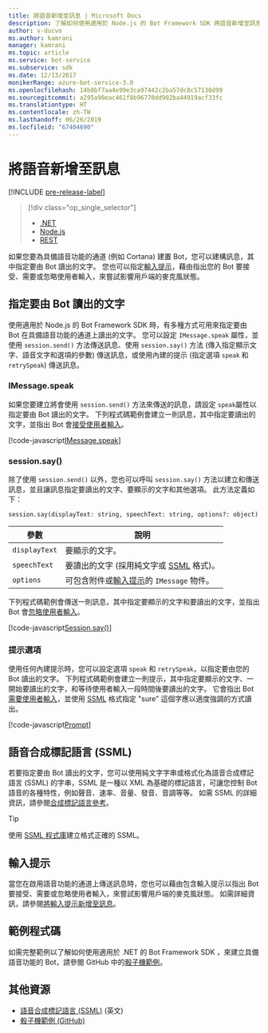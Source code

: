 ```yaml
---
title: 將語音新增至訊息 | Microsoft Docs
description: 了解如何使用適用於 Node.js 的 Bot Framework SDK 將語音新增至訊息。
author: v-ducvo
ms.author: kamrani
manager: kamrani
ms.topic: article
ms.service: bot-service
ms.subservice: sdk
ms.date: 12/13/2017
monikerRange: azure-bot-service-3.0
ms.openlocfilehash: 14b8bf7aa4e99e3ca97442c2ba57dc8c57138d99
ms.sourcegitcommit: a295a90eac461f8b96770dd902ba44919acf33fc
ms.translationtype: HT
ms.contentlocale: zh-TW
ms.lasthandoff: 06/26/2019
ms.locfileid: "67404690"
---
```

# <a name="add-speech-to-messages"></a>將語音新增至訊息

[!INCLUDE [pre-release-label](../includes/pre-release-label-v3.md)]

> [!div class="op_single_selector"]
> - [.NET](../dotnet/bot-builder-dotnet-text-to-speech.md)
> - [Node.js](../nodejs/bot-builder-nodejs-text-to-speech.md)
> - [REST](../rest-api/bot-framework-rest-connector-text-to-speech.md)

如果您要為具備語音功能的通道 (例如 Cortana) 建置 Bot，您可以建構訊息，其中指定要由 Bot 讀出的文字。 您也可以指定[輸入提示](bot-builder-nodejs-send-input-hints.md)，藉由指出您的 Bot 要接受、需要或忽略使用者輸入，來嘗試影響用戶端的麥克風狀態。

## <a name="specify-text-to-be-spoken-by-your-bot"></a>指定要由 Bot 讀出的文字

使用適用於 Node.js 的 Bot Framework SDK 時，有多種方式可用來指定要由 Bot 在具備語音功能的通道上讀出的文字。 您可以設定 `IMessage.speak` 屬性，並使用 `session.send()` 方法傳送訊息、使用 `session.say()` 方法 (傳入指定顯示文字、語音文字和選項的參數) 傳送訊息，或使用內建的提示 (指定選項 `speak` 和 `retrySpeak`) 傳送訊息。

### <a id="message-speak"></a> IMessage.speak

如果您要建立將會使用 `session.send()` 方法來傳送的訊息，請設定 `speak`屬性以指定要由 Bot 讀出的文字。 下列程式碼範例會建立一則訊息，其中指定要讀出的文字，並指出 Bot 會[接受使用者輸入](bot-builder-nodejs-send-input-hints.md)。

[!code-javascript[IMessage.speak](../includes/code/node-text-to-speech.js#IMessageSpeak)]

### <a id="session-say"></a> session.say()

除了使用 `session.send()` 以外，您也可以呼叫 `session.say()` 方法以建立和傳送訊息，並且讓訊息指定要讀出的文字、要顯示的文字和其他選項。 此方法定義如下：

`session.say(displayText: string, speechText: string, options?: object)`

| 參數 | 說明 |
|----|----|
| `displayText` | 要顯示的文字。 |
| `speechText` | 要讀出的文字 (採用純文字或 <a href="https://msdn.microsoft.com/library/hh378377(v=office.14).aspx" target="_blank">SSML</a> 格式)。 |
| `options` | 可包含附件或[輸入提示](bot-builder-nodejs-send-input-hints.md)的 `IMessage` 物件。 |

下列程式碼範例會傳送一則訊息，其中指定要顯示的文字和要讀出的文字，並指出 Bot 會[忽略使用者輸入](bot-builder-nodejs-send-input-hints.md)。

[!code-javascript[Session.say()](../includes/code/node-text-to-speech.js#SessionSay)]

### <a id="prompt-options"></a> 提示選項

使用任何內建提示時，您可以設定選項 `speak` 和 `retrySpeak`，以指定要由您的 Bot 讀出的文字。 下列程式碼範例會建立一則提示，其中指定要顯示的文字、一開始要讀出的文字，和等待使用者輸入一段時間後要讀出的文字。 它會指出 Bot [需要使用者輸入](bot-builder-nodejs-send-input-hints.md)，並使用 [SSML](#ssml) 格式指定 "sure" 這個字應以適度強調的方式讀出。

[!code-javascript[Prompt](../includes/code/node-text-to-speech.js#Prompt)]

## <a id="ssml"></a>語音合成標記語言 (SSML)

若要指定要由 Bot 讀出的文字，您可以使用純文字字串或格式化為語音合成標記語言 (SSML) 的字串，SSML 是一種以 XML 為基礎的標記語言，可讓您控制 Bot 語音的各種特性，例如聲音、速率、音量、發音、音調等等。 如需 SSML 的詳細資訊，請參閱<a href="https://msdn.microsoft.com/library/hh378377(v=office.14).aspx" target="_blank">合成標記語言參考</a>。

> [!TIP]
> 使用 <a href="https://www.npmjs.com/search?q=ssml" target="_blank">SSML 程式庫</a>建立格式正確的 SSML。

## <a name="input-hints"></a>輸入提示

當您在啟用語音功能的通道上傳送訊息時，您也可以藉由包含輸入提示以指出 Bot 要接受、需要或忽略使用者輸入，來嘗試影響用戶端的麥克風狀態。 如需詳細資訊，請參閱[將輸入提示新增至訊息](bot-builder-nodejs-send-input-hints.md)。

## <a name="sample-code"></a>範例程式碼 

如需完整範例以了解如何使用適用於 .NET 的 Bot Framework SDK ，來建立具備語音功能的 Bot，請參閱 GitHub 中的<a href="https://github.com/Microsoft/BotBuilder-Samples/tree/master/Node/demo-RollerSkill" target="_blank">骰子機範例</a>。

## <a name="additional-resources"></a>其他資源

- <a href="https://msdn.microsoft.com/library/hh378377(v=office.14).aspx" target="_blank">語音合成標記語言 (SSML)</a> \(英文\)
- <a href="https://github.com/Microsoft/BotBuilder-Samples/tree/master/Node/demo-RollerSkill" target="_blank">骰子機範例 (GitHub)</a>
